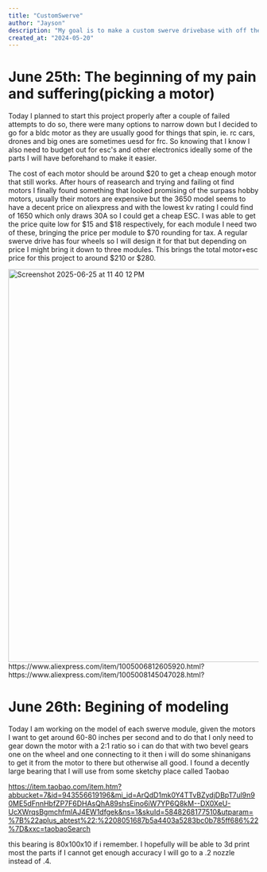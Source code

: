 ```yaml
---
title: "CustomSwerve"
author: "Jayson"
description: "My goal is to make a custom swerve drivebase with off the shelf and 3d printed parts for around $350"
created_at: "2024-05-20"
---
```

# June 25th: The beginning of my pain and suffering(picking a motor)

Today I planned to start this project properly after a couple of failed attempts to do so, there were many options to narrow down but I decided to go for a bldc motor as they are usually good for things that spin, ie. rc cars, drones and big ones are sometimes uesd for frc. So knowing that I know I also need to budget out for esc's and other electronics ideally some of the parts I will have beforehand to make it easier.

The cost of each motor should be around $20 to get a cheap enough motor that still works. After hours of reasearch and trying and failing ot find motors I finally found something that looked promising of the surpass hobby motors, usually their motors are expensive but the 3650 model seems to have a decent price on aliexpress and with the lowest kv rating I could find of 1650 which only draws 30A so I could get a cheap ESC. I was able to get the price quite low for $15 and $18 respectively, for each module I need two of these, bringing the price per module to $70 rounding for tax. A regular swerve drive has four wheels so I will design it for that but depending on price I might bring it down to three modules. This brings the total motor+esc price for this project to around $210 or $280.

<img width="791" alt="Screenshot 2025-06-25 at 11 40 12 PM" src="https://github.com/user-attachments/assets/64f5ebe3-6fb3-45d6-98dd-5a3337c48c46" />
https://www.aliexpress.com/item/1005006812605920.html?
https://www.aliexpress.com/item/1005008145047028.html?

# June 26th: Begining of modeling

Today I am working on the model of each swerve module, given the motors I want to get around 60-80 inches per second and to do that I only need to gear down the motor with a 2:1 ratio so i can do that with two bevel gears one on the wheel and one connecting to it then i will do some shinanigans to get it from the motor to there but otherwise all good. I found a decently large bearing that I will use from some sketchy place called Taobao

https://item.taobao.com/item.htm?abbucket=7&id=943556619196&mi_id=ArQdD1mk0Y4TTvBZydjDBpT7ul9n90ME5dFnnHbfZP7F6DHAsQhA89shsEino6iW7YP6Q8kM--DX0XeU-UcXWrqsBgmchfmlAJ4EW1dfgek&ns=1&skuId=5848268177510&utparam=%7B%22aplus_abtest%22:%2208051687b5a4403a5283bc0b785ff686%22%7D&xxc=taobaoSearch

this bearing is 80x100x10 if i remember. I hopefully will be able to 3d print most the parts if I cannot get enough accuracy I will go to a .2 nozzle instead of .4.
